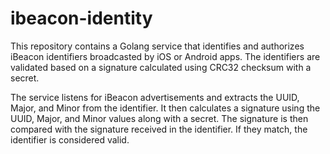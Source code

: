 # ibeacon-identity

This repository contains a Golang service that identifies and authorizes iBeacon identifiers broadcasted by iOS or Android apps. The identifiers are validated based on a signature calculated using CRC32 checksum with a secret.

The service listens for iBeacon advertisements and extracts the UUID, Major, and Minor from the identifier. It then calculates a signature using the UUID, Major, and Minor values along with a secret. The signature is then compared with the signature received in the identifier. If they match, the identifier is considered valid.

